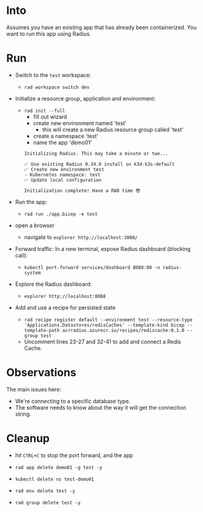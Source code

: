 # Into
Assumes you have an existing app that has already been containerized. 
You want to run this app using Radius.

# Run

- Switch to the `test` workspace:
  - `rad workspace switch dev`

- Initialize a resource group, application and environment:
  - `rad init --full`
    - fill out wizard
    - create new environment named 'test'
      - this will create a new Radius resource group called 'test'
    - create a namespace 'test'
    - name the app 'demo01'
    ```
    Initializing Radius. This may take a minute or two...   
                                                            
    ✅ Use existing Radius 0.34.0 install on k3d-k3s-default
    ✅ Create new environment test                          
    - Kubernetes namespace: test                         
    ✅ Update local configuration                           
                                                            
    Initialization complete! Have a RAD time 😎
    ```

- Run the app:
  - `rad run ./app.bicep -e test`

- open a browser
    - navigate to `explorer http://localhost:3000/`

- Forward traffic:
    In a new terminal, expose Radius dashboard (blocking call):
    - `kubectl port-forward services/dashboard 8088:80 -n radius-system`

- Explore the Radius dashboard:
    - `explorer http://localhost:8088`

- Add and use a recipe for persisted state
  - `rad recipe register default --environment test --resource-type 'Applications.Datastores/redisCaches' --template-kind bicep --template-path acrradius.azurecr.io/recipes/rediscache:0.1.0 --group test`
  -  Uncomment lines 23-27 and 32-41 to add and connect a Redis Cache.

# Observations
The main issues here:
- We're connecting to a specific database type.
- The software needs to know about the way it will get the connection string.

# Cleanup
- hit `CTRL+C` to stop the port forward, and the app
- `rad app delete demo01 -g test -y`
- `kubectl delete ns test-demo01`

- `rad env delete test -y`
- `rad group delete test -y`